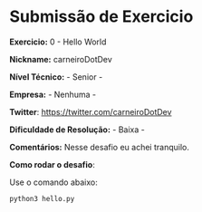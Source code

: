 # Submissão de Exercicio

**Exercicio:** 0 - Hello World

**Nickname:** carneiroDotDev

**Nível Técnico:** - Senior -

**Empresa:** - Nenhuma -

**Twitter**: https://twitter.com/carneiroDotDev 

**Dificuldade de Resolução:** - Baixa -

**Comentários:** Nesse desafio eu achei tranquilo.

**Como rodar o desafio**: 

Use o comando abaixo: 
```bash
python3 hello.py
```
